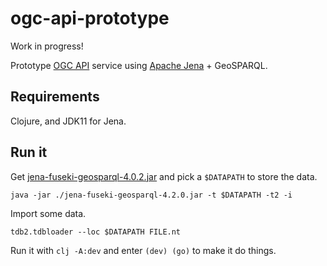 # ogc-api-prototype

Work in progress!

Prototype [OGC API](https://ogcapi.ogc.org/) service
using [Apache Jena](https://jena.apache.org/) + GeoSPARQL.

## Requirements
Clojure, and JDK11 for Jena.

## Run it

Get [jena-fuseki-geosparql-4.0.2.jar](https://repo1.maven.org/maven2/org/apache/jena/jena-fuseki-geosparql/4.2.0/)
and pick a `$DATAPATH` to store the data.
```
java -jar ./jena-fuseki-geosparql-4.2.0.jar -t $DATAPATH -t2 -i
```

Import some data.
```
tdb2.tdbloader --loc $DATAPATH FILE.nt
```

Run it with `clj -A:dev` and enter `(dev) (go)` to make it do things.

